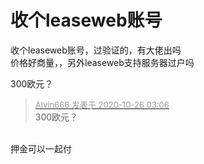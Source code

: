 # 收个leaseweb账号


收个leaseweb账号，过验证的，有大佬出吗<br />
价格好商量，，另外leaseweb支持服务器过户吗

300欧元？

<div class="quote"><blockquote><font size="2"><a href="https://www.hostloc.com/forum.php?mod=redirect&amp;goto=findpost&amp;pid=9353402&amp;ptid=758533" target="_blank"><font color="#999999">Alvin666 发表于 2020-10-26 03:06</font></a></font><br />
300欧元？</blockquote></div><br />
押金可以一起付
